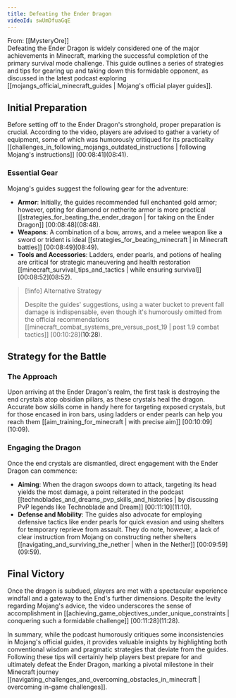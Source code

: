 ```yaml
---
title: Defeating the Ender Dragon
videoId: swUmDfuaGqE
---
```


From: [[MysteryOre]] <br/> 
Defeating the Ender Dragon is widely considered one of the major achievements in Minecraft, marking the successful completion of the primary survival mode challenge. This guide outlines a series of strategies and tips for gearing up and taking down this formidable opponent, as discussed in the latest podcast exploring [[mojangs_official_minecraft_guides | Mojang's official player guides]].

## Initial Preparation

Before setting off to the Ender Dragon's stronghold, proper preparation is crucial. According to the video, players are advised to gather a variety of equipment, some of which was humorously critiqued for its practicality [[challenges_in_following_mojangs_outdated_instructions | following Mojang's instructions]] [00:08:41](<a class="yt-timestamp" data-t="08:41">08:41</a>).

### Essential Gear

Mojang's guides suggest the following gear for the adventure:

- **Armor**: Initially, the guides recommended full enchanted gold armor; however, opting for diamond or netherite armor is more practical [[strategies_for_beating_the_ender_dragon | for taking on the Ender Dragon]] [00:08:48](<a class="yt-timestamp" data-t="08:48">08:48</a>).
- **Weapons**: A combination of a bow, arrows, and a melee weapon like a sword or trident is ideal [[strategies_for_beating_minecraft | in Minecraft battles]] [00:08:49](<a class="yt-timestamp" data-t="08:49">08:49</a>).
- **Tools and Accessories**: Ladders, ender pearls, and potions of healing are critical for strategic maneuvering and health restoration [[minecraft_survival_tips_and_tactics | while ensuring survival]] [00:08:52](<a class="yt-timestamp" data-t="08:52">08:52</a>).

> [!info] Alternative Strategy
>
> Despite the guides' suggestions, using a water bucket to prevent fall damage is indispensable, even though it's humorously omitted from the official recommendations [[minecraft_combat_systems_pre_versus_post_19 | post 1.9 combat tactics]] [00:10:28](<a class="yt-timestamp" data-t="10:28">10:28</a>).

## Strategy for the Battle

### The Approach

Upon arriving at the Ender Dragon's realm, the first task is destroying the end crystals atop obsidian pillars, as these crystals heal the dragon. Accurate bow skills come in handy here for targeting exposed crystals, but for those encased in iron bars, using ladders or ender pearls can help you reach them [[aim_training_for_minecraft | with precise aim]] [00:10:09](<a class="yt-timestamp" data-t="10:09">10:09</a>).

### Engaging the Dragon

Once the end crystals are dismantled, direct engagement with the Ender Dragon can commence:

- **Aiming**: When the dragon swoops down to attack, targeting its head yields the most damage, a point reiterated in the podcast [[technoblades_and_dreams_pvp_skills_and_histories | by discussing PvP legends like Technoblade and Dream]] [00:11:10](<a class="yt-timestamp" data-t="11:10">11:10</a>).
- **Defense and Mobility**: The guides also advocate for employing defensive tactics like ender pearls for quick evasion and using shelters for temporary reprieve from assault. They do note, however, a lack of clear instruction from Mojang on constructing nether shelters [[navigating_and_surviving_the_nether | when in the Nether]] [00:09:59](<a class="yt-timestamp" data-t="09:59">09:59</a>).

## Final Victory

Once the dragon is subdued, players are met with a spectacular experience windfall and a gateway to the End's further dimensions. Despite the levity regarding Mojang's advice, the video underscores the sense of accomplishment in [[achieving_game_objectives_under_unique_constraints | conquering such a formidable challenge]] [00:11:28](<a class="yt-timestamp" data-t="11:28">11:28</a>).

In summary, while the podcast humorously critiques some inconsistencies in Mojang's official guides, it provides valuable insights by highlighting both conventional wisdom and pragmatic strategies that deviate from the guides. Following these tips will certainly help players best prepare for and ultimately defeat the Ender Dragon, marking a pivotal milestone in their Minecraft journey [[navigating_challenges_and_overcoming_obstacles_in_minecraft | overcoming in-game challenges]].